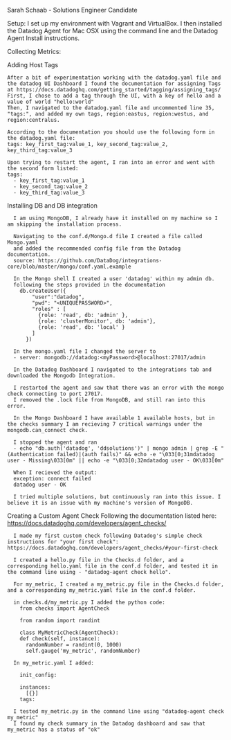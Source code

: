 Sarah Schaab - Solutions Engineer Candidate

Setup:
I set up my environment with Vagrant and VirtualBox.
I then installed the Datadog Agent for Mac OSX using the command line and the Datadog Agent Install instructions.


Collecting Metrics:

  Adding Host Tags

    After a bit of experimentation working with the datadog.yaml file and the datadog UI Dashboard I found the documentation for assigning Tags at https://docs.datadoghq.com/getting_started/tagging/assigning_tags/
    First, I chose to add a tag through the UI, with a key of hello and a value of world "hello:world"
    Then, I navigated to the datadog.yaml file and uncommented line 35, "tags:", and added my own tags, region:eastus, region:westus, and region:centralus.

    According to the documentation you should use the following form in the datadog.yaml file:
    tags: key_first_tag:value_1, key_second_tag:value_2, key_third_tag:value_3

    Upon trying to restart the agent, I ran into an error and went with the second form listed:
    tags:
      - key_first_tag:value_1
      - key_second_tag:value_2
      - key_third_tag:value_3

   Installing DB and DB integration

      I am using MongoDB, I already have it installed on my machine so I am skipping the installation process.

      Navigating to the conf.d/Mongo.d file I created a file called Mongo.yaml
      and added the recommended config file from the Datadog documentation.
      source: https://github.com/DataDog/integrations-core/blob/master/mongo/conf.yaml.example

      In the Mongo shell I created a user 'datadog' within my admin db.
      following the steps provided in the documentation
        db.createUser({
            "user":"datadog",
            "pwd": "<UNIQUEPASSWORD>",
            "roles" : [
              {role: 'read', db: 'admin' },
              {role: 'clusterMonitor', db: 'admin'},
              {role: 'read', db: 'local' }
            ]
          })

      In the mongo.yaml file I changed the server to
      - server: mongodb://datadog:<myPassword>@localhost:27017/admin

      In the Datadog Dashboard I navigated to the integrations tab and downloaded the Mongodb Integration.

      I restarted the agent and saw that there was an error with the mongo check connecting to port 27017.
      I removed the .lock file from MongoDB, and still ran into this error.

      In the Mongo Dashboard I have available 1 available hosts, but in the checks summary I am recieving 7 critical warnings under the mongodb.can_connect check.

      I stopped the agent and ran
      - echo "db.auth('datadog', 'ddsolutions')" | mongo admin | grep -E "(Authentication failed)|(auth fails)" && echo -e "\033[0;31mdatadog user - Missing\033[0m" || echo -e "\033[0;32mdatadog user - OK\033[0m"

      When I recieved the output:
      exception: connect failed
      datadog user - OK

      I tried multiple solutions, but continuously ran into this issue. I believe it is an issue with my machine's version of MongoDB.


  Creating a Custom Agent Check
      Following the documentation listed here: https://docs.datadoghq.com/developers/agent_checks/

      I made my first custom check following Datadog's simple check instructions for "your first check": https://docs.datadoghq.com/developers/agent_checks/#your-first-check

      I created a hello.py file in the Checks.d folder, and a corresponding hello.yaml file in the conf.d folder, and tested it in the command line using - "datadog-agent check hello".

      For my_metric, I created a my_metric.py file in the Checks.d folder, and a corresponding my_metric.yaml file in the conf.d folder.

      in checks.d/my_metric.py I added the python code:
        from checks import AgentCheck

        from random import randint

        class MyMetricCheck(AgentCheck):
        def check(self, instance):
          randomNumber = randint(0, 1000)
          self.gauge('my_metric', randomNumber)

      In my_metric.yaml I added:

        init_config:

        instances:
          [{}]
        tags:

      I tested my_metric.py in the command line using "datadog-agent check my_metric"
      I found my check summary in the Datadog dashboard and saw that my_metric has a status of "ok"

      
